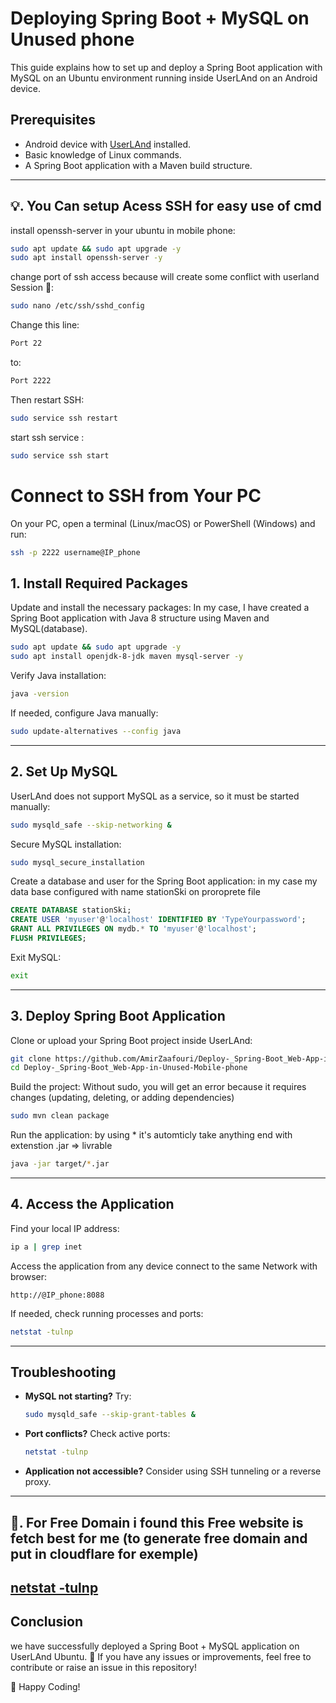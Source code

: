 # Deploying Spring Boot + MySQL on Unused phone

This guide explains how to set up and deploy a Spring Boot application with MySQL on an Ubuntu environment running inside UserLAnd on an Android device.

## Prerequisites

- Android device with [UserLAnd](https://play.google.com/store/apps/details?id=tech.ula) installed.
- Basic knowledge of Linux commands.
- A Spring Boot application with a Maven build structure.

---
## 💡. You Can setup Acess SSH for easy use of cmd
install openssh-server in your ubuntu in mobile phone:

```bash
sudo apt update && sudo apt upgrade -y
sudo apt install openssh-server -y
```
change port of ssh access because will create some conflict with userland Session 🙂:
```bash
sudo nano /etc/ssh/sshd_config
```
Change this line:
```bash
Port 22
```
to:
```bash
Port 2222
```
Then restart SSH:
```bash
sudo service ssh restart
```
start ssh service :
```bash
sudo service ssh start
```
# Connect to SSH from Your PC
On your PC, open a terminal (Linux/macOS) or PowerShell (Windows) and run:
```bash
ssh -p 2222 username@IP_phone
```

## 1. Install Required Packages

Update and install the necessary packages:
In my case, I have created a Spring Boot application with Java 8 structure using Maven and MySQL(database).

```bash
sudo apt update && sudo apt upgrade -y
sudo apt install openjdk-8-jdk maven mysql-server -y
```

Verify Java installation:

```bash
java -version
```

If needed, configure Java manually:

```bash
sudo update-alternatives --config java
```

---

## 2. Set Up MySQL

UserLAnd does not support MySQL as a service, so it must be started manually:

```bash
sudo mysqld_safe --skip-networking &
```

Secure MySQL installation:

```bash
sudo mysql_secure_installation
```

Create a database and user for the Spring Boot application:
in my case my data base configured with name stationSki on proroprete file
```sql
CREATE DATABASE stationSki;
CREATE USER 'myuser'@'localhost' IDENTIFIED BY 'TypeYourpassword';
GRANT ALL PRIVILEGES ON mydb.* TO 'myuser'@'localhost';
FLUSH PRIVILEGES;
```

Exit MySQL:

```bash
exit
```

---

## 3. Deploy Spring Boot Application

Clone or upload your Spring Boot project inside UserLAnd:

```bash
git clone https://github.com/AmirZaafouri/Deploy-_Spring-Boot_Web-App-in-Unused-Mobile-phone
cd Deploy-_Spring-Boot_Web-App-in-Unused-Mobile-phone
```

Build the project:
Without sudo, you will get an error because it requires changes (updating, deleting, or adding dependencies)
```bash
sudo mvn clean package
```

Run the application:
by using * it's automticly take anything end with extenstion .jar => livrable
```bash
java -jar target/*.jar
```

---

## 4. Access the Application

Find your local IP address:

```bash
ip a | grep inet
```

Access the application from any device connect to the same Network with browser:

```
http://@IP_phone:8088
```

If needed, check running processes and ports:

```bash
netstat -tulnp
```

---

## Troubleshooting

- **MySQL not starting?** Try:
  ```bash
  sudo mysqld_safe --skip-grant-tables &
  ```
- **Port conflicts?** Check active ports:
  ```bash
  netstat -tulnp
  ```
- **Application not accessible?** Consider using SSH tunneling or a reverse proxy.

---
## 📡. For Free Domain i found this Free website is fetch best for me (to generate free domain and put in cloudflare for exemple)

[  netstat -tulnp](https://dash.domain.digitalplat.org/domain_check?name=amir.api.com)
---

## Conclusion

we have successfully deployed a Spring Boot + MySQL application on UserLAnd Ubuntu. 🎉 If you have any issues or improvements, feel free to contribute or raise an issue in this repository!

🚀 Happy Coding!

